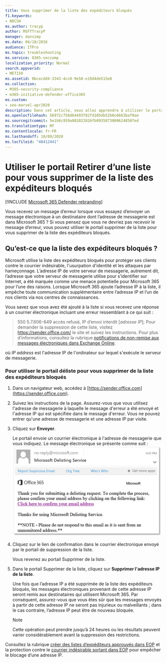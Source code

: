 ```yaml
---
title: Vous supprimer de la liste des expéditeurs bloqués
f1.keywords:
- NOCSH
ms.author: tracyp
author: MSFTTracyP
manager: dansimp
ms.date: 04/18/2016
audience: ITPro
ms.topic: troubleshooting
ms.service: O365-seccomp
localization_priority: Normal
search.appverid:
- MET150
ms.assetid: 0bcecdd4-3343-4cc0-9e58-e19d4de515e8
ms.collection:
- M365-security-compliance
- m365-initiative-defender-office365
ms.custom:
- seo-marvel-apr2020
description: Dans cet article, vous allez apprendre à utiliser le portail supprimer de la liste pour vous supprimer de la liste des expéditeurs bloqués de Microsoft 365.
ms.openlocfilehash: 56972c758d64493782fd105db52b0c6663baf9ae
ms.sourcegitcommit: 5e1b8c959a081022826fb09358730096248507ed
ms.translationtype: MT
ms.contentlocale: fr-FR
ms.lasthandoff: 10/09/2020
ms.locfileid: "48412441"
---
```

# <a name="use-the-delist-portal-to-remove-yourself-from-the-blocked-senders-list"></a>Utiliser le portail Retirer d’une liste pour vous supprimer de la liste des expéditeurs bloqués

[!INCLUDE [Microsoft 365 Defender rebranding](../includes/microsoft-defender-for-office.md)]


Vous recevez un message d’erreur lorsque vous essayez d’envoyer un message électronique à un destinataire dont l’adresse de messagerie est dans Microsoft 365 ? Si vous pensez que vous ne devriez pas recevoir le message d’erreur, vous pouvez utiliser le portail supprimer de la liste pour vous supprimer de la liste des expéditeurs bloqués.

## <a name="what-is-the-blocked-senders-list"></a>Qu’est-ce que la liste des expéditeurs bloqués ?

Microsoft utilise la liste des expéditeurs bloqués pour protéger ses clients contre le courrier indésirable, l'usurpation d'identité et les attaques par hameçonnage. L’adresse IP de votre serveur de messagerie, autrement dit, l’adresse que votre serveur de messagerie utilise pour s’identifier sur Internet, a été marquée comme une menace potentielle pour Microsoft 365 pour l’une des raisons. Lorsque Microsoft 365 ajoute l’adresse IP à la liste, il empêche toute communication supplémentaire entre l’adresse IP et l’un de nos clients via nos centres de connaissances.

Vous savez que vous avez été ajouté à la liste si vous recevez une réponse à un courrier électronique incluant une erreur ressemblant à ce qui suit :

> 550 5.7.606-649 accès refusé, IP d’envoi interdit [_adresse IP_]; Pour demander la suppression de cette liste, visitez https://sender.office.com/ le site et suivez les instructions. Pour plus d’informations, consultez la rubrique [notifications de non-remise aux messages électroniques dans Exchange Online](https://docs.microsoft.com/Exchange/mail-flow-best-practices/non-delivery-reports-in-exchange-online/non-delivery-reports-in-exchange-online).

où  _IP address_ est l'adresse IP de l'ordinateur sur lequel s'exécute le serveur de messagerie.

### <a name="to-use-delist-portal-to-remove-yourself-from-the-blocked-senders-list"></a>Pour utiliser le portail déliste pour vous supprimer de la liste des expéditeurs bloqués

1. Dans un navigateur web, accédez à [https://sender.office.com](https://sender.office.com).

2. Suivez les instructions de la page. Assurez-vous que vous utilisez l'adresse de messagerie à laquelle le message d'erreur a été envoyé et l'adresse IP qui est spécifiée dans le message d'erreur. Vous ne pouvez entrer qu'une adresse de messagerie et une adresse IP par visite.

3. Cliquez sur **Envoyer**.

    Le portail envoie un courrier électronique à l'adresse de messagerie que vous indiquez. Le message électronique se présente comme suit : ![ capture d’écran du courrier électronique reçu lorsque vous envoyez une demande via le portail supprimer de la liste](../../media/bf13e4f7-f68c-4e46-baa7-b6ab4cfc13f3.png)

4. Cliquez sur le lien de confirmation dans le courrier électronique envoyé par le portail de suppression de la liste.

    Vous revenez au portail Supprimer de la liste.

5. Dans le portail Supprimer de la liste, cliquez sur **Supprimer l'adresse IP de la liste**.

    Une fois que l’adresse IP a été supprimée de la liste des expéditeurs bloqués, les messages électroniques provenant de cette adresse IP seront remis aux destinataires qui utilisent Microsoft 365. Par conséquent, assurez-vous que vous êtes sûr que les messages envoyés à partir de cette adresse IP ne seront pas injurieux ou malveillants ; dans le cas contraire, l’adresse IP peut être de nouveau bloquée.

    > [!NOTE]
    > Cette opération peut prendre jusqu’à 24 heures ou les résultats peuvent varier considérablement avant la suppression des restrictions.

Consultez la rubrique [créer des listes d’expéditeurs approuvés dans EOP](create-safe-sender-lists-in-office-365.md) et la protection contre le [courrier indésirable sortant dans EOP](outbound-spam-controls.md) pour empêcher le blocage d’une adresse IP.
